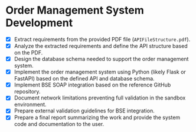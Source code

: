 # Order Management System Development

- [x] Extract requirements from the provided PDF file (`APIFileStructure.pdf`).
- [x] Analyze the extracted requirements and define the API structure based on the PDF.
- [x] Design the database schema needed to support the order management system.
- [x] Implement the order management system using Python (likely Flask or FastAPI) based on the defined API and database schema.
- [x] Implement BSE SOAP integration based on the reference GitHub repository.
- [x] Document network limitations preventing full validation in the sandbox environment.
- [x] Prepare external validation guidelines for BSE integration.
- [x] Prepare a final report summarizing the work and provide the system code and documentation to the user.
